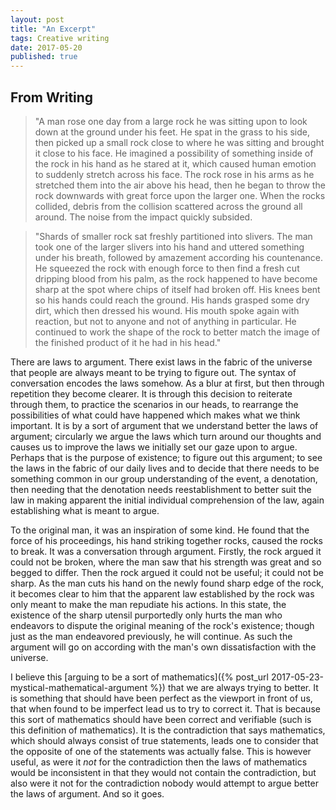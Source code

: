 ```yaml
---
layout: post
title: "An Excerpt"
tags: Creative writing
date: 2017-05-20
published: true
---
```


## From Writing

> "A man rose one day from a large rock he was sitting upon to look down at the
> ground under his feet. He spat in the grass to his side, then picked up a
> small rock close to where he was sitting and brought it close to his face. He
> imagined a possibility of something inside of the rock in his hand as he
> stared at it, which caused human emotion to suddenly stretch across his face.
> The rock rose in his arms as he stretched them into the air above his head,
> then he began to throw the rock downwards with great force upon the larger
> one. When the rocks collided, debris from the collision scattered across the
> ground all around. The noise from the impact quickly subsided.

> "Shards of smaller rock sat freshly partitioned into slivers. The man took one
> of the larger slivers into his hand and uttered something under his breath,
> followed by amazement according his countenance. He squeezed the rock with
> enough force to then find a fresh cut dripping blood from his palm, as the
> rock happened to have become sharp at the spot where chips of itself had
> broken off. His knees bent so his hands could reach the ground. His hands
> grasped some dry dirt, which then dressed his wound. His mouth spoke again
> with reaction, but not to anyone and not of anything in particular. He
> continued to work the shape of the rock to better match the image of the
> finished product of it he had in his head."

There are laws to argument. There exist laws in the fabric of the universe that
people are always meant to be trying to figure out. The syntax of conversation
encodes the laws somehow. As a blur at first, but then through repetition they
become clearer. It is through this decision to reiterate through them, to
practice the scenarios in our heads, to rearrange the possibilities of what
could have happened which makes what we think important. It is by a sort of
argument that we understand better the laws of argument; circularly we argue the
laws which turn around our thoughts and causes us to improve the laws we
initially set our gaze upon to argue. Perhaps that is the purpose of existence;
to figure out this argument; to see the laws in the fabric of our daily lives
and to decide that there needs to be something common in our group understanding
of the event, a denotation, then needing that the denotation needs
reestablishment to better suit the law in making apparent the initial individual
comprehension of the law, again establishing what is meant to argue.

To the original man, it was an inspiration of some kind. He found that the force
of his proceedings, his hand striking together rocks, caused the rocks to break.
It was a conversation through argument. Firstly, the rock argued it could not be
broken, where the man saw that his strength was great and so begged to differ.
Then the rock argued it could not be useful; it could not be sharp. As the man
cuts his hand on the newly found sharp edge of the rock, it becomes clear to him
that the apparent law established by the rock was only meant to make the man
repudiate his actions. In this state, the existence of the sharp utensil
purportedly only hurts the man who endeavors to dispute the original meaning of
the rock's existence; though just as the man endeavored previously, he will
continue. As such the argument will go on according with the man's own
dissatisfaction with the universe.

I believe
this
[arguing to be a sort of mathematics]({% post_url 2017-05-23-mystical-mathematical-argument %}) that
we are always trying to better. It is something that should have been perfect as
the viewport in front of us, that when found to be imperfect lead us to try to
correct it. That is because this sort of mathematics should have been correct
and verifiable (such is this definition of mathematics). It is the contradiction
that says mathematics, which should always consist of true statements, leads one
to consider that the opposite of one of the statements was actually false. This
is however useful, as were it _not_ for the contradiction then the laws of
mathematics would be inconsistent in that they would not contain the
contradiction, but also were it not for the contradiction nobody would attempt
to argue better the laws of argument. And so it goes.
